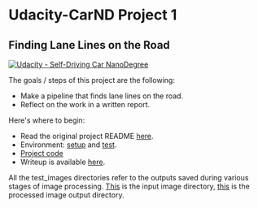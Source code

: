 # Udacity-CarND Project 1
## Finding Lane Lines on the Road

[![Udacity - Self-Driving Car NanoDegree](https://s3.amazonaws.com/udacity-sdc/github/shield-carnd.svg)](http://www.udacity.com/drive)

The goals / steps of this project are the following:
* Make a pipeline that finds lane lines on the road.
* Reflect on the work in a written report.

Here's where to begin:

* Read the original project README [here](https://github.com/agoila/udacity-carnd-P1/tree/master/readme).
* Environment: [setup](https://github.com/agoila/udacity-carnd-P1/tree/master/starter-kit) and [test](https://github.com/agoila/udacity-carnd-P1/tree/master/starter-kit-test).
* [Project code](https://github.com/agoila/udacity-carnd-P1/blob/master/P1.ipynb)
* Writeup is available [here](https://github.com/agoila/udacity-carnd-P1/tree/master/writeup).

All the test_images directories refer to the outputs saved during various stages of image processing. [This](https://github.com/agoila/udacity-carnd-P1/tree/master/test_images) is the input image directory, [this](https://github.com/agoila/udacity-carnd-P1/tree/master/test_images_output) is the processed image output directory. 



